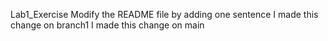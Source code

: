 Lab1_Exercise
Modify the README file by adding one sentence
I made this change on branch1
I made this change on main
